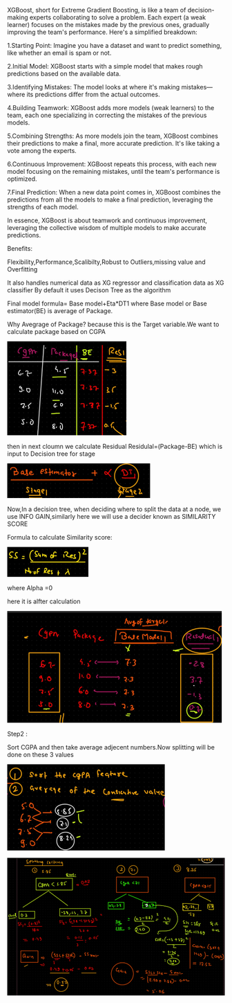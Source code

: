 XGBoost, short for Extreme Gradient Boosting, is like a team of decision-making experts collaborating to solve a problem. Each expert (a weak learner) focuses on the mistakes made by the previous ones, gradually improving the team's performance. Here's a simplified breakdown:

1.Starting Point: Imagine you have a dataset and want to predict something, like whether an email is spam or not.

2.Initial Model: XGBoost starts with a simple model that makes rough predictions based on the available data.

3.Identifying Mistakes: The model looks at where it's making mistakes—where its predictions differ from the actual outcomes.

4.Building Teamwork: XGBoost adds more models (weak learners) to the team, each one specializing in correcting the mistakes of the previous models.

5.Combining Strengths: As more models join the team, XGBoost combines their predictions to make a final, more accurate prediction. It's like taking a vote among the experts.

6.Continuous Improvement: XGBoost repeats this process, with each new model focusing on the remaining mistakes, until the team's performance is optimized.

7.Final Prediction: When a new data point comes in, XGBoost combines the predictions from all the models to make a final prediction, leveraging the strengths of each model.

In essence, XGBoost is about teamwork and continuous improvement, leveraging the collective wisdom of multiple models to make accurate predictions.

Benefits:

Flexibility,Performance,Scalibilty,Robust to Outliers,missing value and Overfitting

It also handles numerical data as XG regressor and classification data as XG classifier
By default it uses Decison Tree as the algorithm

Final model formula= Base model+Eta*DT1 where Base model or Base estimator(BE) is average of Package.

Why Avegrage of Package? because this is the Target variable.We want to calculate package based on CGPA

![alt text](image.png)


then in next cloumn we calculate Residual Residulal=(Package-BE) which is input to Decision tree for stage

![alt text](image-1.png)

Now,In a decision tree, when deciding where to split the data at a node, we use INFO GAIN,similarly here we will use a decider known as SIMILARITY SCORE

Formula to calculate Similarity score:

![alt text](image-2.png)

where Alpha =0

here it is alfter calculation

![alt text](image-3.png)

Step2 :

Sort CGPA and then take average adjecent numbers.Now splitting will be done on these 3 values

![alt text](image-4.png)



![alt text](image-5.png)










